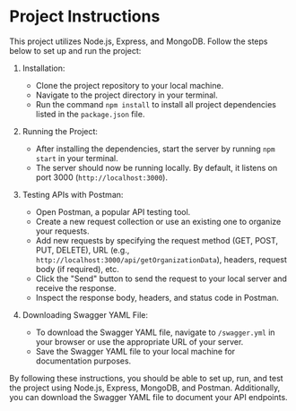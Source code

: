 # Project Instructions

This project utilizes Node.js, Express, and MongoDB. Follow the steps below to set up and run the project:

1. Installation:
   - Clone the project repository to your local machine.
   - Navigate to the project directory in your terminal.
   - Run the command `npm install` to install all project dependencies listed in the `package.json` file.

2. Running the Project:
   - After installing the dependencies, start the server by running `npm start` in your terminal.
   - The server should now be running locally. By default, it listens on port 3000 (`http://localhost:3000`).

3. Testing APIs with Postman:
   - Open Postman, a popular API testing tool.
   - Create a new request collection or use an existing one to organize your requests.
   - Add new requests by specifying the request method (GET, POST, PUT, DELETE), URL (e.g., `http://localhost:3000/api/getOrganizationData`), headers, request body (if required), etc.
   - Click the "Send" button to send the request to your local server and receive the response.
   - Inspect the response body, headers, and status code in Postman.

4. Downloading Swagger YAML File:
   - To download the Swagger YAML file, navigate to `/swagger.yml` in your browser or use the appropriate URL of your server.
   - Save the Swagger YAML file to your local machine for documentation purposes.

By following these instructions, you should be able to set up, run, and test the project using Node.js, Express, MongoDB, and Postman. Additionally, you can download the Swagger YAML file to document your API endpoints.
